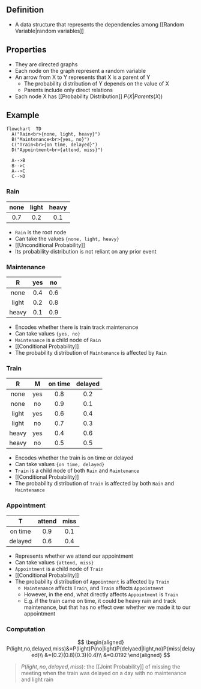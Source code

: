 ## Definition

- A data structure that represents the dependencies among [[Random Variable|random variables]]

## Properties

- They are directed graphs
- Each node on the graph represent a random variable
- An arrow from X to Y represents that X is a parent of Y
	- The probability distribution of Y depends on the value of X
	- Parents include only direct relations
- Each node X has [[Probability Distribution]] $P(X|Parents(X))$

## Example

```mermaid
flowchart  TD
  A("Rain<br>{none, light, heavy}")
  B("Maintenance<br>{yes, no}")
  C("Train<br>{on time, delayed}")
  D("Appointment<br>{attend, miss}")

  A-->B
  B-->C
  A-->C
  C-->D
```

### Rain

|none|light|heavy|
|:-:|:-:|:-:|
|0.7|0.2|0.1|

- `Rain` is the root node
- Can take the values `{none, light, heavy}`
- [[Unconditional Probability]]
- Its probability distribution is not reliant on any prior event

### Maintenance

|R|yes|no|
|:-:|:-:|:-:|
|none|0.4|0.6|
|light|0.2|0.8|
|heavy|0.1|0.9|

- Encodes whether there is train track maintenance
- Can take values `{yes, no}`
- `Maintenance` is a child node of `Rain`
- [[Conditional Probability]]
- The probability distribution of `Maintenance` is affected by `Rain`

### Train

|R|M|on time|delayed|
|:-:|:-:|:-:|:-:|
|none|yes|0.8|0.2|
|none|no|0.9|0.1|
|light|yes|0.6|0.4|
|light|no|0.7|0.3|
|heavy|yes|0.4|0.6|
|heavy|no|0.5|0.5|

- Encodes whether the train is on time or delayed
- Can take values `{on time, delayed}`
- `Train` is a child node of both `Rain` and `Maintenance`
- [[Conditional Probability]]
- The probability distribution of `Train` is affected by both `Rain` and `Maintenance`

### Appointment

|T|attend|miss|
|:-:|:-:|:-:|
|on time|0.9|0.1|
|delayed|0.6|0.4|

- Represents whether we attend our appointment
- Can take values `{attend, miss}`
- `Appointment` is a child node of `Train`
- [[Conditional Probability]]
- The probability distribution of `Appointment` is affected by `Train`
	- `Maintenance` affects `Train`, and `Train` affects `Appointment`
	- However, in the end, what directly affects `Appointment` is `Train`
	- E.g.  if the train came on time, it could be heavy rain and track maintenance, but that has no effect over whether we made it to our appointment

### Computation

$$
\begin{aligned}
P(light,no,delayed,miss)&=P(light)P(no|light)P(delyaed|light,no)P(miss|delayed)\\
&=(0.2)(0.8)(0.3)(0.4)\\
&=0.0192
\end{aligned}
$$

> $P(light,no,delayed,miss)$: the [[Joint Probability]] of missing the meeting when the train was delayed on a day with no maintenance and light rain